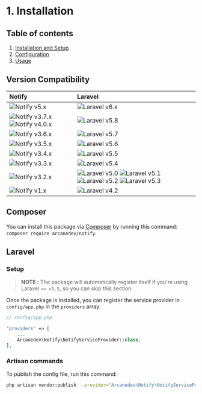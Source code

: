# 1. Installation

## Table of contents

  1. [Installation and Setup](1-Installation-and-Setup.md)
  2. [Configuration](2-Configuration.md)
  3. [Usage](3-Usage.md)

## Version Compatibility

| Notify                                                        | Laravel                                                                                                             |
|:--------------------------------------------------------------|:--------------------------------------------------------------------------------------------------------------------|
| ![Notify v5.x][notify_5_x]                                    | ![Laravel v6.x][laravel_6_x]                                                                                        |
| ![Notify v3.7.x][notify_3_7_x] ![Notify v4.0.x][notify_4_0_x] | ![Laravel v5.8][laravel_5_8]                                                                                        |
| ![Notify v3.6.x][notify_3_6_x]                                | ![Laravel v5.7][laravel_5_7]                                                                                        |
| ![Notify v3.5.x][notify_3_5_x]                                | ![Laravel v5.6][laravel_5_6]                                                                                        |
| ![Notify v3.4.x][notify_3_4_x]                                | ![Laravel v5.5][laravel_5_5]                                                                                        |
| ![Notify v3.3.x][notify_3_3_x]                                | ![Laravel v5.4][laravel_5_4]                                                                                        |
| ![Notify v3.2.x][notify_3_2_x]                                | ![Laravel v5.0][laravel_5_0] ![Laravel v5.1][laravel_5_1] ![Laravel v5.2][laravel_5_2] ![Laravel v5.3][laravel_5_3] |
| ![Notify v1.x][notify_1_x]                                    | ![Laravel v4.2][laravel_4_2]                                                                                        |

[laravel_6_x]:  https://img.shields.io/badge/v6.x-supported-brightgreen.svg?style=flat-square "Laravel v6.x"
[laravel_5_8]:  https://img.shields.io/badge/v5.8-supported-brightgreen.svg?style=flat-square "Laravel v5.8"
[laravel_5_7]:  https://img.shields.io/badge/v5.7-supported-brightgreen.svg?style=flat-square "Laravel v5.7"
[laravel_5_6]:  https://img.shields.io/badge/v5.6-supported-brightgreen.svg?style=flat-square "Laravel v5.6"
[laravel_5_5]:  https://img.shields.io/badge/v5.5-supported-brightgreen.svg?style=flat-square "Laravel v5.5"
[laravel_5_4]:  https://img.shields.io/badge/v5.4-supported-brightgreen.svg?style=flat-square "Laravel v5.4"
[laravel_5_3]:  https://img.shields.io/badge/v5.3-supported-brightgreen.svg?style=flat-square "Laravel v5.3"
[laravel_5_2]:  https://img.shields.io/badge/v5.2-supported-brightgreen.svg?style=flat-square "Laravel v5.2"
[laravel_5_1]:  https://img.shields.io/badge/v5.1-supported-brightgreen.svg?style=flat-square "Laravel v5.1"
[laravel_5_0]:  https://img.shields.io/badge/v5.0-supported-brightgreen.svg?style=flat-square "Laravel v5.0"
[laravel_4_2]:  https://img.shields.io/badge/v4.2-supported-brightgreen.svg?style=flat-square "Laravel v4.2"

[notify_5_x]:   https://img.shields.io/badge/version-5.x-blue.svg?style=flat-square "Notify v5.x"
[notify_4_0_x]: https://img.shields.io/badge/version-4.0.x-blue.svg?style=flat-square "Notify v4.0.x"
[notify_3_7_x]: https://img.shields.io/badge/version-3.7.x-blue.svg?style=flat-square "Notify v3.7.x"
[notify_3_6_x]: https://img.shields.io/badge/version-3.6.x-blue.svg?style=flat-square "Notify v3.6.x"
[notify_3_5_x]: https://img.shields.io/badge/version-3.5.x-blue.svg?style=flat-square "Notify v3.5.x"
[notify_3_4_x]: https://img.shields.io/badge/version-3.4.x-blue.svg?style=flat-square "Notify v3.4.x"
[notify_3_3_x]: https://img.shields.io/badge/version-3.3.x-blue.svg?style=flat-square "Notify v3.3.x"
[notify_3_2_x]: https://img.shields.io/badge/version-3.2.x-blue.svg?style=flat-square "Notify v3.2.x"
[notify_1_x]:   https://img.shields.io/badge/version-1.x-blue.svg?style=flat-square "Notify v1.x"

## Composer

You can install this package via [Composer](http://getcomposer.org/) by running this command: `composer require arcanedev/notify`.

## Laravel

### Setup

> **NOTE :** The package will automatically register itself if you're using Laravel `>= v5.5`, so you can skip this section.

Once the package is installed, you can register the service provider in `config/app.php` in the `providers` array:

```php
// config/app.php

'providers' => [
    ...
    Arcanedev\Notify\NotifyServiceProvider::class,
],
```

### Artisan commands

To publish the config file, run this command:

```bash
php artisan vendor:publish --provider="Arcanedev\Notify\NotifyServiceProvider"
```
